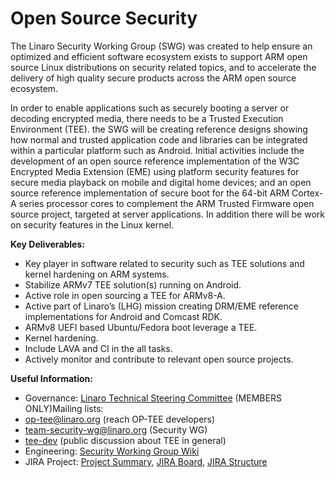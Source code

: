 # Open Source Security

The Linaro Security Working Group (SWG) was created to help ensure an optimized and efficient software ecosystem exists to support ARM open source Linux distributions on security related topics, and to accelerate the delivery of high quality secure products across the ARM open source ecosystem.

In order to enable applications such as securely booting a server or decoding encrypted media, there needs to be a Trusted Execution Environment (TEE). the SWG will be creating reference designs showing how normal and trusted application code and libraries can be integrated within a particular platform such as Android. Initial activities include the development of an open source reference implementation of the W3C Encrypted Media Extension (EME) using platform security features for secure media playback on mobile and digital home devices; and an open source reference implementation of secure boot for the 64-bit ARM Cortex-A series processor cores to complement the ARM Trusted Firmware open source project, targeted at server applications. In addition there will be work on security features in the Linux kernel.

**Key Deliverables:**

- Key player in software related to security such as TEE solutions and kernel hardening on ARM systems.
- Stabilize ARMv7 TEE solution(s) running on Android.
- Active role in open sourcing a TEE for ARMv8-A.
- Active part of Linaro’s (LHG) mission creating DRM/EME reference implementations for Android and Comcast RDK.
- ARMv8 UEFI based Ubuntu/Fedora boot leverage a TEE.
- Kernel hardening.
- Include LAVA and CI in the all tasks.
- Actively monitor and contribute to relevant open source projects.

**Useful Information:**

- Governance: [Linaro Technical Steering Committee](https://wiki.linaro.org/Internal/TSC) (MEMBERS ONLY)Mailing lists:
- op-tee@linaro.org (reach OP-TEE developers)
- team-security-wg@linaro.org (Security WG)
- [tee-dev](https://lists.linaro.org/mailman/listinfo/tee-dev) (public discussion about TEE in general)
- Engineering: [Security Working Group Wiki](https://wiki.linaro.org/WorkingGroups/Security)
- JIRA Project: [Project Summary](https://projects.linaro.org/projects/SWG/summary), [JIRA Board](https://projects.linaro.org/secure/RapidBoard.jspa?rapidView=34), [JIRA Structure](https://projects.linaro.org/secure/StructureBoard.jspa?s=106)
